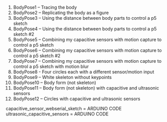 1. BodyPose1 – Tracing the body
2. BodyPose2 – Replicating the body as a figure
3. BodyPose3 – Using the distance between body parts to control a p5 sketch
4. BodyPose4 – Using the distance between body parts to control a p5 sketch #2
5. BodyPose5 – Combining my capacitive sensors with motion capture to control a p5 sketch
6. BodyPose6 – Combining my capacitive sensors with motion capture to control a p5 sketch #2
7. BodyPose7 – Combining my capacitive sensors with motion capture to control a p5 sketch with motion blur
8. BodyPose8 - Four circles each with a different sensor/motion input
9. BodyPose9 – White skeleton without keypoints
10. BodyPose10 – Body form (not skeleton)
11. BodyPose11 – Body form (not skeleton) with capacitive and ultrasonic sensors
12. BodyPose12 – Circles with capacitive and ultrasonic sensors

capacitive_sensor_webserial_sketch = ARDUINO CODE
ultrasonic_capacitive_sensors = ARDUINO CODE
